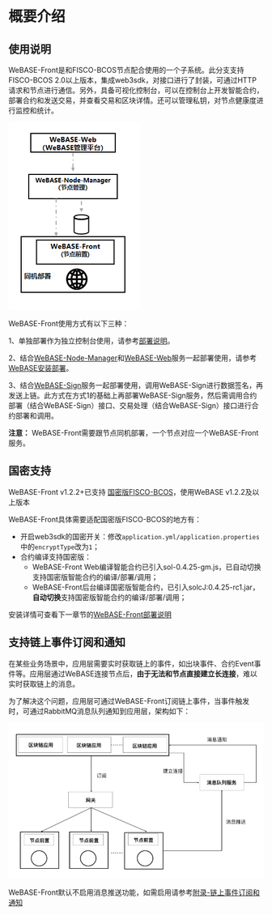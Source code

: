 # 概要介绍

## 使用说明

WeBASE-Front是和FISCO-BCOS节点配合使用的一个子系统。此分支支持FISCO-BCOS 2.0以上版本，集成web3sdk，对接口进行了封装，可通过HTTP请求和节点进行通信。另外，具备可视化控制台，可以在控制台上开发智能合约，部署合约和发送交易，并查看交易和区块详情。还可以管理私钥，对节点健康度进行监控和统计。 

  ![](./2.png)

WeBASE-Front使用方式有以下三种：

1、单独部署作为独立控制台使用，请参考[部署说明](install.md)。

2、结合[WeBASE-Node-Manager](https://github.com/WeBankFinTech/WeBASE-Node-Manager)和[WeBASE-Web](https://github.com/WeBankFinTech/WeBASE-Web)服务一起部署使用，请参考[WeBASE安装部署](../WeBASE-Install/index.html)。

3、结合[WeBASE-Sign](https://github.com/WeBankFinTech/WeBASE-Sign)服务一起部署使用，调用WeBASE-Sign进行数据签名，再发送上链。此方式在方式1的基础上再部署WeBASE-Sign服务，然后需调用合约部署（结合WeBASE-Sign）接口、交易处理（结合WeBASE-Sign）接口进行合约部署和调用。

 **注意：** WeBASE-Front需要跟节点同机部署，一个节点对应一个WeBASE-Front服务。

## 国密支持

WeBASE-Front v1.2.2+已支持 [国密版FISCO-BCOS](https://fisco-bcos-documentation.readthedocs.io/zh_CN/latest/docs/manual/guomi_crypto.html)，使用WeBASE v1.2.2及以上版本

WeBASE-Front具体需要适配国密版FISCO-BCOS的地方有：
- 开启web3sdk的国密开关：修改`application.yml/application.properties`中的`encryptType`改为`1`；
- 合约编译支持国密版：
    - WeBASE-Front Web编译智能合约已引入sol-0.4.25-gm.js，已自动切换支持国密版智能合约的编译/部署/调用；
    - WeBASE-Front后台编译国密版智能合约，已引入solcJ:0.4.25-rc1.jar，**自动切换**支持国密版智能合约的编译/部署/调用；

安装详情可查看下一章节的[WeBASE-Front部署说明](install.html)

## 支持链上事件订阅和通知

在某些业务场景中，应用层需要实时获取链上的事件，如出块事件、合约Event事件等。应用层通过WeBASE连接节点后，**由于无法和节点直接建立长连接**，难以实时获取链上的消息。

为了解决这个问题，应用层可通过WeBASE-Front订阅链上事件，当事件触发时，可通过RabbitMQ消息队列通知到应用层，架构如下：

![链上事件通知架构](../../images/WeBASE/front-event/event_structure.png)

WeBASE-Front默认不启用消息推送功能，如需启用请参考[附录-链上事件订阅和通知](./appendix.html#id11)